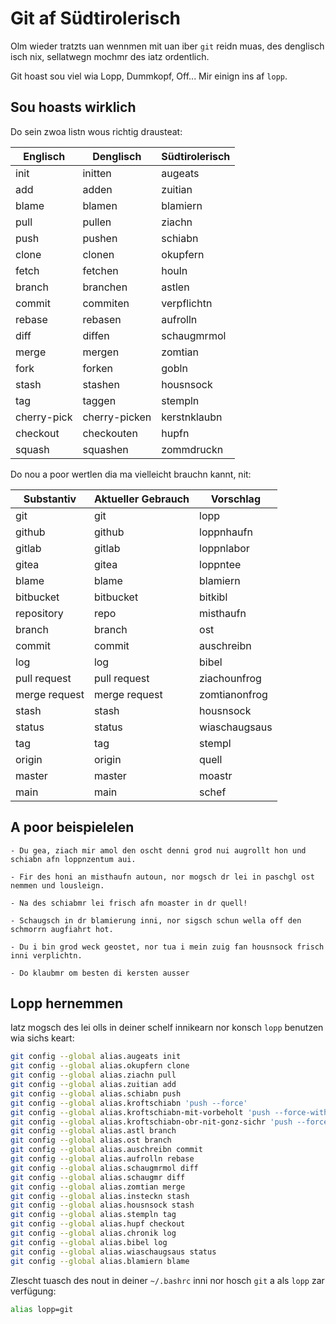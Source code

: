 # Git af Südtirolerisch

Olm wieder tratzts uan wennmen mit uan iber `git` reidn muas, des denglisch isch nix, sellatwegn mochmr des iatz ordentlich.

Git hoast sou viel wia Lopp, Dummkopf, Off... Mir einign ins af `lopp`.

## Sou hoasts wirklich

Do sein zwoa listn wous richtig drausteat:

| Englisch    | Denglisch     | Südtirolerisch |
| ----------- | ------------- | -------------- |
| init        | initten       | augeats        |
| add         | adden         | zuitian        |
| blame       | blamen        | blamiern       |
| pull        | pullen        | ziachn         |
| push        | pushen        | schiabn        |
| clone       | clonen        | okupfern       |
| fetch       | fetchen       | houln          |
| branch      | branchen      | astlen         |
| commit      | commiten      | verpflichtn    |
| rebase      | rebasen       | aufrolln       |
| diff        | diffen        | schaugmrmol    |
| merge       | mergen        | zomtian        |
| fork        | forken        | gobln          |
| stash       | stashen       | housnsock      |
| tag         | taggen        | stempln        |
| cherry-pick | cherry-picken | kerstnklaubn   |
| checkout    | checkouten    | hupfn          |
| squash      | squashen      | zommdruckn     |

Do nou a poor wertlen dia ma vielleicht brauchn kannt, nit:

| Substantiv    | Aktueller Gebrauch | Vorschlag     |
| ------------- | ------------------ | ------------- |
| git           | git                | lopp          |
| github        | github             | loppnhaufn    |
| gitlab        | gitlab             | loppnlabor    |
| gitea         | gitea              | loppntee      |
| blame         | blame              | blamiern      |
| bitbucket     | bitbucket          | bitkibl       |
| repository    | repo               | misthaufn     |
| branch        | branch             | ost           |
| commit        | commit             | auschreibn    |
| log           | log                | bibel         |
| pull request  | pull request       | ziachounfrog  |
| merge request | merge request      | zomtianonfrog |
| stash         | stash              | housnsock     |
| status        | status             | wiaschaugsaus |
| tag           | tag                | stempl        |
| origin        | origin             | quell         |
| master        | master             | moastr        |
| main          | main               | schef         |

## A poor beispielelen

    - Du gea, ziach mir amol den oscht denni grod nui augrollt hon und schiabn afn loppnzentum aui.

    - Fir des honi an misthaufn autoun, nor mogsch dr lei in paschgl ost nemmen und lousleign.

    - Na des schiabmr lei frisch afn moaster in dr quell!

    - Schaugsch in dr blamierung inni, nor sigsch schun wella off den schmorrn augfiahrt hot.

    - Du i bin grod weck geostet, nor tua i mein zuig fan housnsock frisch inni verplichtn.

    - Do klaubmr om besten di kersten ausser

## Lopp hernemmen

Iatz mogsch des lei olls in deiner schelf innikearn nor konsch `lopp` benutzen wia sichs keart:

```bash
git config --global alias.augeats init
git config --global alias.okupfern clone
git config --global alias.ziachn pull
git config --global alias.zuitian add
git config --global alias.schiabn push
git config --global alias.kroftschiabn 'push --force'
git config --global alias.kroftschiabn-mit-vorbeholt 'push --force-with-lease'
git config --global alias.kroftschiabn-obr-nit-gonz-sichr 'push --force-with-lease'
git config --global alias.astl branch
git config --global alias.ost branch
git config --global alias.auschreibn commit
git config --global alias.aufrolln rebase
git config --global alias.schaugmrmol diff
git config --global alias.schaugmr diff
git config --global alias.zomtian merge
git config --global alias.insteckn stash
git config --global alias.housnsock stash
git config --global alias.stempln tag
git config --global alias.hupf checkout
git config --global alias.chronik log
git config --global alias.bibel log
git config --global alias.wiaschaugsaus status
git config --global alias.blamiern blame
```

Zlescht tuasch des nout in deiner `~/.bashrc` inni nor hosch `git` a als `lopp` zar verfügung:

```bash
alias lopp=git
```

